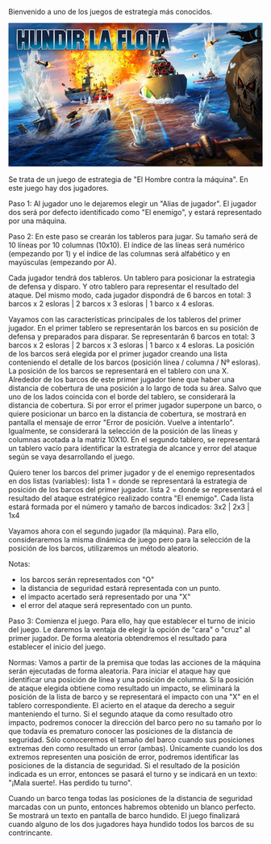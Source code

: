 
Bienvenido a uno de los juegos de estrategia más conocidos. 

![Diagrama](./img/hundir-la-flota-juego-de-mesa.jpg)


Se trata de un juego de estrategia de "El Hombre contra la máquina".
En este juego hay dos jugadores.

Paso 1: 
Al jugador uno le dejaremos elegir un "Alias de jugador". 
El jugador dos será por defecto identificado como "El enemigo", y estará representado por una máquina.

Paso 2: 
En este paso se crearán los tableros para jugar. 
Su tamaño será de 10 líneas por 10 columnas (10x10). 
El índice de las líneas será numérico (empezando por 1) y el índice de las columnas será alfabético y en mayúsculas (empezando por A). 

Cada jugador tendrá dos tableros. 
Un tablero para posicionar la estrategia de defensa y disparo. 
Y otro tablero para representar el resultado del ataque. 
Del mismo modo, cada jugador dispondrá de 6 barcos en total: 3 barcos x 2 esloras | 2 barcos x 3 esloras | 1 barco x 4 esloras. 

Vayamos con las características principales de los tableros del primer jugador. 
En el primer tablero se representarán los barcos en su posición de defensa y preparados para disparar. 
Se representarán 6 barcos en total: 3 barcos x 2 esloras | 2 barcos x 3 esloras | 1 barco x 4 esloras. 
La posición de los barcos será elegida por el primer jugador creando una lista conteniendo el detalle de los barcos (posición línea / columna / Nº esloras). 
La posición de los barcos se representará en el tablero con una X. 
Alrededor de los barcos de este primer jugador tiene que haber una distancia de cobertura de una posición a lo largo de toda su área. Salvo que uno de los lados coincida con el borde del tablero, se considerará la distancia de cobertura. Si por error el primer jugador superpone un barco, o quiere posicionar un barco en la distancia de cobertura, se mostrará en pantalla el mensaje de error "Error de posición. Vuelve a intentarlo". Igualmente, se considerará la selección de la posición de las líneas y columnas acotada a la matriz 10X10.
En el segundo tablero, se representará un tablero vacío para identificar la estrategia de alcance y error del ataque según se vaya desarrollando el juego. 

Quiero tener los barcos del primer jugador y de el enemigo representados en dos listas (variables): 
lista 1 = donde se representará la estrategia de posición de los barcos del primer jugador.
lista 2 = donde se representará el resultado del ataque estratégico realizado contra "El enemigo". 
Cada lista estará formada por el número y tamaño de barcos indicados: 3x2 | 2x3 | 1x4

Vayamos ahora con el segundo jugador (la máquina). 
Para ello, consideraremos la misma dinámica de juego pero para la selección de la posición de los barcos, utilizaremos un método aleatorio. 

Notas: 
- los barcos serán representados con "O"
- la distancia de seguridad estará representada con un punto.
- el impacto acertado será representado por una "X"
- el error del ataque será representado con un punto. 

Paso 3: 
Comienza el juego. 
Para ello, hay que establecer el turno de inicio del juego. 
Le daremos la ventaja de elegir la opción de "cara" o "cruz" al primer jugador. 
De forma aleatoria obtendremos el resultado para establecer el inicio del juego.

Normas: 
Vamos a partir de la premisa que todas las acciones de la máquina serán ejecutadas de forma aleatoria. 
Para iniciar el ataque hay que identificar una posición de línea y una posición de columna. 
Si la posición de ataque elegida obtiene como resultado un impacto, se eliminará la posición de la lista de barco y se representará el impacto con una "X" en el tablero correspondiente. 
El acierto en el ataque da derecho a seguir manteniendo el turno.
Si el segundo ataque da como resultado otro impacto, podremos conocer la dirección del barco pero no su tamaño por lo que todavía es prematuro conocer las posiciones de la distancia de seguridad. 
Sólo conoceremos el tamaño del barco cuando sus posiciones extremas den como resultado un error (ambas). Únicamente cuando los dos extremos representen una posición de error, podremos identificar las posiciones de la distancia de seguridad. 
Si el resultado de la posición indicada es un error, entonces se pasará el turno y se indicará en un texto: "¡Mala suerte!. Has perdido tu turno". 

Cuando un barco tenga todas las posiciones de la distancia de seguridad marcadas con un punto, entonces habremos obtenido un blanco perfecto. Se mostrará un texto en pantalla de barco hundido. 
El juego finalizará cuando alguno de los dos jugadores haya hundido todos los barcos de su contrincante. 

